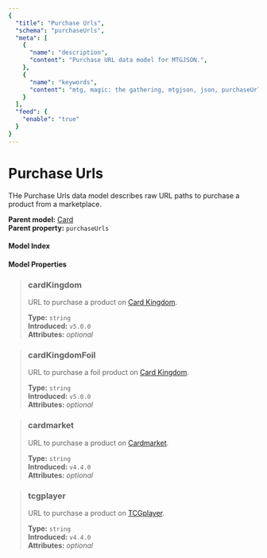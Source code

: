 ```yaml
---
{
  "title": "Purchase Urls",
  "schema": "purchaseUrls",
  "meta": [
    {
      "name": "description",
      "content": "Purchase URL data model for MTGJSON.",
    },
    {
      "name": "keywords",
      "content": "mtg, magic: the gathering, mtgjson, json, purchaseUrls, purchase urls",
    }
  ],
  "feed": {
    "enable": "true"
  }
}
---
```


# Purchase Urls

THe Purchase Urls data model describes raw URL paths to purchase a product from a marketplace.
  
**Parent model:** [Card](../card/)  
**Parent property:** `purchaseUrls`

#### Model Index

#### Model Properties

> ### cardKingdom  
> URL to purchase a product on [Card Kingdom](https://www.cardkingdom.com?partner=mtgjson&utm_source=mtgjson&utm_medium=affiliate&utm_campaign=mtgjson).  
>
> **Type:** `string`  
> **Introduced:** `v5.0.0`  
> **Attributes:** <i>optional</i> 

> ### cardKingdomFoil  
> URL to purchase a foil product on [Card Kingdom](https://www.cardkingdom.com?partner=mtgjson&utm_source=mtgjson&utm_medium=affiliate&utm_campaign=mtgjson).  
>
> **Type:** `string`  
> **Introduced:** `v5.0.0`  
> **Attributes:** <i>optional</i> 

> ### cardmarket  
> URL to purchase a product on [Cardmarket](https://www.cardmarket.com/en/Magic?utm_campaign=card_prices&utm_medium=text&utm_source=mtgjson).  
>
> **Type:** `string`  
> **Introduced:** `v4.4.0`  
> **Attributes:** <i>optional</i> 

> ### tcgplayer  
> URL to purchase a product on [TCGplayer](https://www.tcgplayer.com?partner=mtgjson&utm_campaign=affiliate&utm_medium=mtgjson&utm_source=mtgjson).  
>
> **Type:** `string`  
> **Introduced:** `v4.4.0`  
> **Attributes:** <i>optional</i> 
